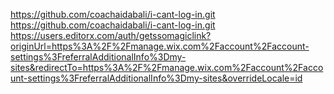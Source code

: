 https://github.com/coachaidabali/i-cant-log-in.git
https://github.com/coachaidabali/i-cant-log-in.git
https://users.editorx.com/auth/getssomagiclink?originUrl=https%3A%2F%2Fmanage.wix.com%2Faccount%2Faccount-settings%3FreferralAdditionalInfo%3Dmy-sites&redirectTo=https%3A%2F%2Fmanage.wix.com%2Faccount%2Faccount-settings%3FreferralAdditionalInfo%3Dmy-sites&overrideLocale=id
